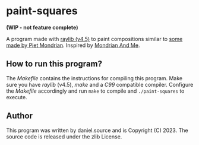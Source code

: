 paint-squares
=============
__(WIP - not feature complete)__

A program made with [raylib (v4.5)][1] to paint compositions similar to
[some made by Piet Mondrian][2]. Inspired by [Mondrian And Me][3].

How to run this program?
------------------------
The _Makefile_ contains the instructions for compiling this program.
Make sure you have _raylib_ (v4.5), _make_ and a _C99_ compatible
compiler. Configure the _Makefile_ accordingly and run `make` to compile
and `./paint-squares` to execute.

Author
------
This program was written by daniel.source and is Copyright (C) 2023.
The source code is released under the zlib License.

[1]: https://www.raylib.com/
[2]: https://en.wikipedia.org/wiki/Piet_Mondrian#/media/File:Piet_Mondriaan,_1930_-_Mondrian_Composition_II_in_Red,_Blue,_and_Yellow.jpg
[3]: https://github.com/tholman/mondrian-and-me

